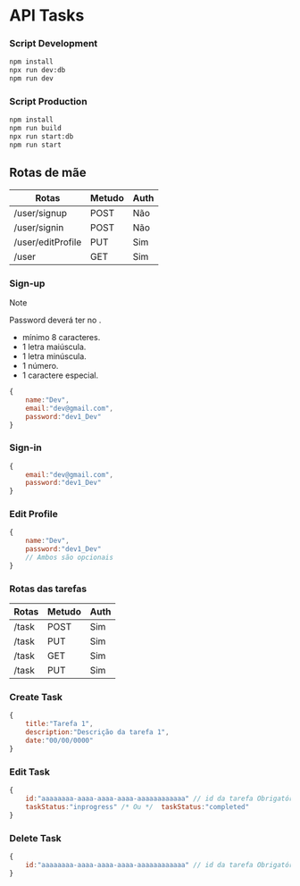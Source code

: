 # API Tasks

### Script Development
```bash
npm install
npx run dev:db
npm run dev
```
### Script Production 
```bash
npm install
npm run build
npx run start:db
npm run start
```

## Rotas de mãe 
| Rotas             | Metudo | Auth | 
| ----------------- | ------ | ---- | 
| /user/signup      | POST   | Não  | 
| /user/signin      | POST   | Não  | 
| /user/editProfile | PUT    | Sim  |
| /user             | GET    | Sim  | 
### Sign-up 

> [!NOTE]
>  Password deverá ter no .
>  - mínimo 8 caracteres.
>  - 1 letra maiúscula.
>  - 1 letra minúscula.
>  - 1 número.
>  - 1 caractere especial.


```javascript
{
    name:"Dev",
    email:"dev@gmail.com",
    password:"dev1_Dev"
}
```
### Sign-in

```javascript
{
    email:"dev@gmail.com",
    password:"dev1_Dev"
}
```
### Edit Profile

```javascript
{
    name:"Dev",
    password:"dev1_Dev"
    // Ambos são opcionais
}
```

### Rotas das tarefas
| Rotas      | Metudo | Auth | 
| ---------- | ------ | ---- | 
| /task      | POST   | Sim  | 
| /task      | PUT    | Sim  | 
| /task      | GET    | Sim  | 
| /task      | PUT    | Sim  | 

### Create Task
```javascript
{
    title:"Tarefa 1",
    description:"Descrição da tarefa 1",
    date:"00/00/0000"	
}
```
### Edit Task
```javascript
{
    id:"aaaaaaaa-aaaa-aaaa-aaaa-aaaaaaaaaaaa" // id da tarefa Obrigatório
    taskStatus:"inprogress" /* Ou */  taskStatus:"completed"
}
```
### Delete Task
```javascript
{
    id:"aaaaaaaa-aaaa-aaaa-aaaa-aaaaaaaaaaaa" // id da tarefa Obrigatório
}
```
